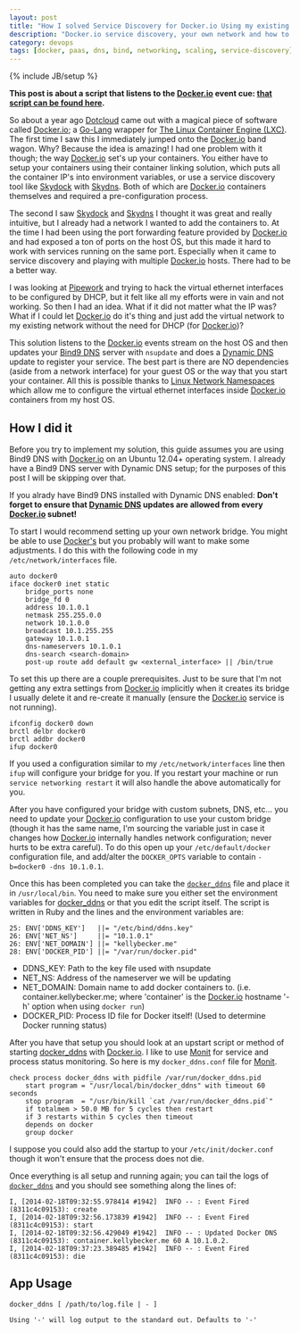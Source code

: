 ```yaml
---
layout: post
title: "How I solved Service Discovery for Docker.io Using my existing DNS Server, Net Namespacing and Dynamic DNS"
description: "Docker.io service discovery, your own network and how to make it work: Solving Docker.io service discovery without additional docker containers or services"
category: devops
tags: [docker, paas, dns, bind, networking, scaling, service-discovery]
---
```

{% include JB/setup %}

__This post is about a script that listens to the [Docker.io][2] event cue: [that script can be found here][1].__

So about a year ago [Dotcloud][3] came out with a magical piece of software called [Docker.io][2]; a [Go-Lang][4] wrapper for [The Linux Container Engine (LXC)][5]. The first time I saw this I immediately jumped onto the [Docker.io][2] band wagon. Why? Because the idea is amazing! I had one problem with it though; the way [Docker.io][2] set's up your containers. You either have to setup your containers using their container linking solution, which puts all the container IP's into environment variables, or use a service discovery tool like [Skydock][6] with [Skydns][7]. Both of which are [Docker.io][2] containers themselves and required a pre-configuration process.

The second I saw [Skydock][6] and [Skydns][7] I thought it was great and really intuitive, but I already had a network I wanted to add the containers to. At the time I had been using the port forwarding feature provided by [Docker.io][2] and had exposed a ton of ports on the host OS, but this made it hard to work with services running on the same port. Especially when it came to service discovery and playing with multiple [Docker.io][2] hosts. There had to be a better way.

I was looking at [Pipework][8] and trying to hack the virtual ethernet interfaces to be configured by DHCP, but it felt like all my efforts were in vain and not working. So then I had an idea. What if it did not matter what the IP was? What if I could let [Docker.io][2] do it's thing and just add the virtual network to my existing network without the need for DHCP (for [Docker.io][2])?

This solution listens to the [Docker.io][2] events stream on the host OS and then updates your [Bind9 DNS][9] server with `nsupdate` and does a [Dynamic DNS][10] update to register your service. The best part is there are NO dependencies (aside from a network interface) for your guest OS or the way that you start your container. All this is possible thanks to [Linux Network Namespaces][13] which allow me to configure the virtual ethernet interfaces inside [Docker.io][2] containers from my host OS.

## How I did it

Before you try to implement my solution, this guide assumes you are using Bind9 DNS with [Docker.io][2] on an Ubuntu 12.04+ operating system. I already have a Bind9 DNS server with Dynamic DNS setup; for the purposes of this post I will be skipping over that.

If you alrady have Bind9 DNS installed with Dynamic DNS enabled: **Don't forget to ensure that [Dynamic DNS][10] updates are allowed from every [Docker.io][2] subnet!**

To start I would recommend setting up your own network bridge. You might be able to use [Docker's][2] but you probably will want to make some adjustments. I do this with the following code in my `/etc/network/interfaces` file.

    auto docker0
    iface docker0 inet static
        bridge_ports none
        bridge_fd 0
        address 10.1.0.1
        netmask 255.255.0.0
        network 10.1.0.0
        broadcast 10.1.255.255
        gateway 10.1.0.1
        dns-nameservers 10.1.0.1
        dns-search <search-domain>
        post-up route add default gw <external_interface> || /bin/true

To set this up there are a couple prerequisites. Just to be sure that I'm not getting any extra settings from [Docker.io][2] implicitly when it creates its bridge I usually delete it and re-create it manually (ensure the [Docker.io][2] service is not running).

    ifconfig docker0 down
    brctl delbr docker0
    brctl addbr docker0
    ifup docker0

If you used a configuration similar to my `/etc/network/interfaces` line then `ifup` will configure your bridge for you. If you restart your machine or run `service networking restart` it will also handle the above automatically for you.

After you have configured your bridge with custom subnets, DNS, etc... you need to update your [Docker.io][2] configuration to use your custom bridge (though it has the same name, I'm sourcing the variable just in case it changes how [Docker.io][2] internally handles network configuration; never hurts to be extra careful). To do this open up your `/etc/default/docker` configuration file, and add/alter the `DOCKER_OPTS` variable to contain `-b=docker0 -dns 10.1.0.1`.

Once this has been completed you can take the [`docker_ddns`][1] file and place it in `/usr/local/bin`. You need to make sure you either set the environment variables for [docker_ddns][1] or that you edit the script itself. The script is written in Ruby and the lines and the environment variables are:

    25: ENV['DDNS_KEY']   ||= "/etc/bind/ddns.key"
    26: ENV['NET_NS']     ||= "10.1.0.1"
    26: ENV['NET_DOMAIN'] ||= "kellybecker.me"
    28: ENV['DOCKER_PID'] ||= "/var/run/docker.pid"

- DDNS_KEY: Path to the key file used with nsupdate
- NET_NS: Address of the nameserver we will be updating
- NET_DOMAIN: Domain name to add docker containers to. (i.e. container.kellybecker.me; where 'container' is the [Docker.io][2] hostname '-h' option when using `docker run`)
- DOCKER_PID: Process ID file for Docker itself! (Used to determine Docker running status)

After you have that setup you should look at an upstart script or method of starting [docker_ddns][1] with [Docker.io][2]. I like to use [Monit][12] for service and process status monitoring. So here is my `docker_ddns.conf` file for [Monit][12].

    check process docker_ddns with pidfile /var/run/docker_ddns.pid
        start program = "/usr/local/bin/docker_ddns" with timeout 60 seconds
        stop program  = "/usr/bin/kill `cat /var/run/docker_ddns.pid`"
        if totalmem > 50.0 MB for 5 cycles then restart
        if 3 restarts within 5 cycles then timeout
        depends on docker
        group docker

I suppose you could also add the startup to your `/etc/init/docker.conf` though it won't ensure that the process does not die.

Once everything is all setup and running again; you can tail the logs of [`docker_ddns`][1] and you should see something along the lines of:

    I, [2014-02-18T09:32:55.978414 #1942]  INFO -- : Event Fired (8311c4c09153): create
    I, [2014-02-18T09:32:56.173839 #1942]  INFO -- : Event Fired (8311c4c09153): start
    I, [2014-02-18T09:32:56.429049 #1942]  INFO -- : Updated Docker DNS (8311c4c09153): container.kellybecker.me 60 A 10.1.0.2.
    I, [2014-02-18T09:37:23.389485 #1942]  INFO -- : Event Fired (8311c4c09153): die

## App Usage

    docker_ddns [ /path/to/log.file | - ]

    Using '-' will log output to the standard out. Defaults to '-'

[1]: https://gist.github.com/KellyLSB/4315a0323ed0fe1d79b6#file-docker_ddns "Docker DDNS, by Kelly Becker"
[2]: http://docker.io "Docker.io, by Dotcloud"
[3]: https://dotcloud.com "Dotcloud"
[4]: http://go-lang.org "Go-Lang"
[5]: http://linuxcontainers.org/ "LXC"
[6]: https://github.com/crosbymichael/skydock "Skydock"
[7]: https://github.com/crosbymichael/skydns "Skydns"
[8]: https://github.com.com/jpetazzo/pipework "Pipework"
[9]: https://www.isc.org/downloads/bind "Bind9 DNS"
[10]: https://www.erianna.com/nsupdate-dynamic-dns-updates-with-bind9 "Dynamic DNS with Bind9"
[11]: https://help.ubuntu.com/community/NetworkConnectionBridge "Ubuntu Network Bridge Guide"
[12]: http://mmonit.com/monit/ "Monit Process Monitoring"
[13]: http://blog.scottlowe.org/2013/09/04/introducing-linux-network-namespaces/ "Linux Network Namespaces"
